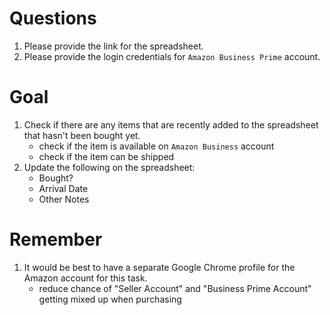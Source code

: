 # Questions
1. Please provide the link for the spreadsheet.
2. Please provide the login credentials for `Amazon Business Prime` account.

# Goal
1. Check if there are any items that are recently added to the spreadsheet that hasn't been bought yet.
	- check if the item is available on `Amazon Business` account
	- check if the item can be shipped
2. Update the following on the spreadsheet:
	- Bought?
	- Arrival Date
	- Other Notes

# Remember
1. It would be best to have a separate Google Chrome profile for the Amazon account for this task.
	- reduce chance of "Seller Account" and "Business Prime Account" getting mixed up when purchasing